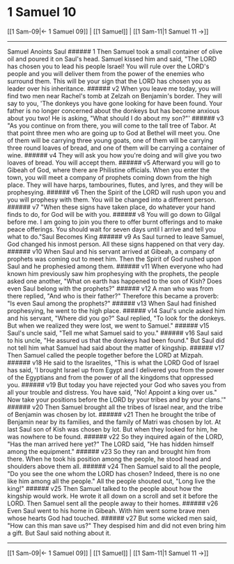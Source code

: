 # 1 Samuel 10

[[1 Sam-09|← 1 Samuel 09]] | [[1 Samuel]] | [[1 Sam-11|1 Samuel 11 →]]
***

Samuel Anoints Saul ###### 1 Then Samuel took a small container of olive oil and poured it on Saul's head. Samuel kissed him and said, "The LORD has chosen you to lead his people Israel! You will rule over the LORD's people and you will deliver them from the power of the enemies who surround them. This will be your sign that the LORD has chosen you as leader over his inheritance. ###### v2 When you leave me today, you will find two men near Rachel's tomb at Zelzah on Benjamin's border. They will say to you, 'The donkeys you have gone looking for have been found. Your father is no longer concerned about the donkeys but has become anxious about you two! He is asking, "What should I do about my son?"' ###### v3 "As you continue on from there, you will come to the tall tree of Tabor. At that point three men who are going up to God at Bethel will meet you. One of them will be carrying three young goats, one of them will be carrying three round loaves of bread, and one of them will be carrying a container of wine. ###### v4 They will ask you how you're doing and will give you two loaves of bread. You will accept them. ###### v5 Afterward you will go to Gibeah of God, where there are Philistine officials. When you enter the town, you will meet a company of prophets coming down from the high place. They will have harps, tambourines, flutes, and lyres, and they will be prophesying. ###### v6 Then the Spirit of the LORD will rush upon you and you will prophesy with them. You will be changed into a different person. ###### v7 "When these signs have taken place, do whatever your hand finds to do, for God will be with you. ###### v8 You will go down to Gilgal before me. I am going to join you there to offer burnt offerings and to make peace offerings. You should wait for seven days until I arrive and tell you what to do."Saul Becomes King ###### v9 As Saul turned to leave Samuel, God changed his inmost person. All these signs happened on that very day. ###### v10 When Saul and his servant arrived at Gibeah, a company of prophets was coming out to meet him. Then the Spirit of God rushed upon Saul and he prophesied among them. ###### v11 When everyone who had known him previously saw him prophesying with the prophets, the people asked one another, "What on earth has happened to the son of Kish? Does even Saul belong with the prophets?" ###### v12 A man who was from there replied, "And who is their father?" Therefore this became a proverb: "Is even Saul among the prophets?" ###### v13 When Saul had finished prophesying, he went to the high place. ###### v14 Saul's uncle asked him and his servant, "Where did you go?" Saul replied, "To look for the donkeys. But when we realized they were lost, we went to Samuel." ###### v15 Saul's uncle said, "Tell me what Samuel said to you." ###### v16 Saul said to his uncle, "He assured us that the donkeys had been found." But Saul did not tell him what Samuel had said about the matter of kingship. ###### v17 Then Samuel called the people together before the LORD at Mizpah. ###### v18 He said to the Israelites, "This is what the LORD God of Israel has said, 'I brought Israel up from Egypt and I delivered you from the power of the Egyptians and from the power of all the kingdoms that oppressed you. ###### v19 But today you have rejected your God who saves you from all your trouble and distress. You have said, "No! Appoint a king over us." Now take your positions before the LORD by your tribes and by your clans.'" ###### v20 Then Samuel brought all the tribes of Israel near, and the tribe of Benjamin was chosen by lot. ###### v21 Then he brought the tribe of Benjamin near by its families, and the family of Matri was chosen by lot. At last Saul son of Kish was chosen by lot. But when they looked for him, he was nowhere to be found. ###### v22 So they inquired again of the LORD, "Has the man arrived here yet?" The LORD said, "He has hidden himself among the equipment." ###### v23 So they ran and brought him from there. When he took his position among the people, he stood head and shoulders above them all. ###### v24 Then Samuel said to all the people, "Do you see the one whom the LORD has chosen? Indeed, there is no one like him among all the people." All the people shouted out, "Long live the king!" ###### v25 Then Samuel talked to the people about how the kingship would work. He wrote it all down on a scroll and set it before the LORD. Then Samuel sent all the people away to their homes. ###### v26 Even Saul went to his home in Gibeah. With him went some brave men whose hearts God had touched. ###### v27 But some wicked men said, "How can this man save us?" They despised him and did not even bring him a gift. But Saul said nothing about it.

***
[[1 Sam-09|← 1 Samuel 09]] | [[1 Samuel]] | [[1 Sam-11|1 Samuel 11 →]]
